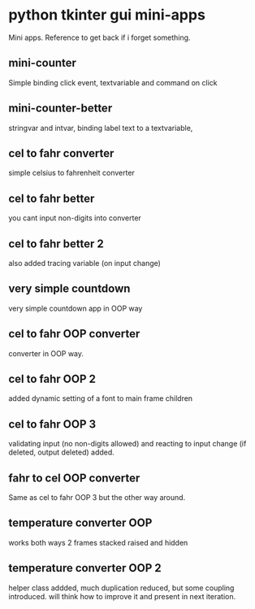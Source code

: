 # python tkinter gui mini-apps
Mini apps. Reference to get back if i forget something.

## mini-counter
Simple binding click event, textvariable and command on click

## mini-counter-better
stringvar and intvar, binding label text to a textvariable,

## cel to fahr converter
simple celsius to fahrenheit converter

## cel to fahr better
you cant input non-digits into converter

## cel to fahr better 2
also added tracing variable (on input change)

## very simple countdown
very simple countdown app in OOP way

## cel to fahr OOP converter
converter in OOP way.

## cel to fahr OOP 2 
added dynamic setting of a font to main frame children

## cel to fahr OOP 3
validating input (no non-digits allowed) and reacting to input change (if deleted, output deleted) added.

## fahr to cel OOP converter
Same as cel to fahr OOP 3 but the other way around.

## temperature converter OOP
works both ways 2 frames stacked raised and hidden

## temperature converter OOP 2 
helper class addded, much duplication reduced, but some coupling introduced. will think how to improve it and present in next iteration.